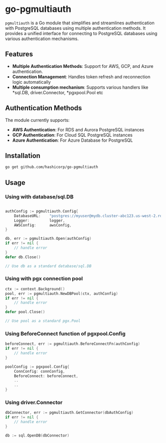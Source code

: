 # go-pgmultiauth

`pgmultiauth` is a Go module that simplifies and streamlines authentication with PostgreSQL databases using multiple authentication methods. It provides a unified interface for connecting to PostgreSQL databases using various authentication mechanisms.

## Features

- **Multiple Authentication Methods**: Support for AWS, GCP, and Azure authentication.
- **Connection Management**: Handles token refresh and reconnection logic automatically
- **Multiple consumption mechanism**: Supports various handlers like *sql.DB, driver.Connector, *pgxpool.Pool etc

## Authentication Methods

The module currently supports:

- **AWS  Authentication**: For RDS and Aurora PostgreSQL instances
- **GCP Authentication**: For Cloud SQL PostgreSQL instances
- **Azure Authentication**: For Azure Database for PostgreSQL

## Installation

```bash
go get github.com/hashicorp/go-pgmultiauth
```


## Usage

### Using with database/sql.DB

```go

authConfig := pgmultiauth.Config{
    DatabaseURL:    "postgres://myuser@mydb.cluster-abc123.us-west-2.rds.amazonaws.com:5432/mydb",
    Logger:         logger,
    AWSConfig:      awsConfig,
}

db, err := pgmultiauth.Open(authConfig)
if err != nil {
    // handle error
}
defer db.Close()

// Use db as a standard database/sql.DB
```

### Using with pgx connection pool
```go
ctx := context.Background()
pool, err := pgmultiauth.NewDBPool(ctx, authConfig)
if err != nil {
    // handle error
}
defer pool.Close()

// Use pool as a standard pgx.Pool
```

### Using BeforeConnect function of pgxpool.Config
```go
beforeConnect, err := pgmultiauth.BeforeConnectFn(authConfig)
if err != nil {
    // handle error
}

poolConfig := pgxpool.Config{
    ConnConfig: connConfig,
    BeforeConnect: beforeConnect,
    ..
    ..
}
```

### Using driver.Connector

```go
dbConnector, err := pgmultiauth.GetConnector(dbAuthConfig)
if err != nil {
    // handle error
}

db := sql.OpenDB(dbConnector)
```